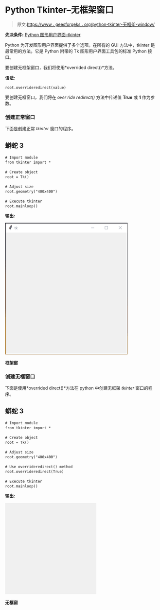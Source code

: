 # Python Tkinter–无框架窗口

> 原文:[https://www . geesforgeks . org/python-tkinter-无框架-window/](https://www.geeksforgeeks.org/python-tkinter-frameless-window/)

**先决条件:** [Python 图形用户界面–tkinter](https://www.geeksforgeeks.org/python-gui-tkinter/)

Python 为开发图形用户界面提供了多个选项。在所有的 GUI 方法中，tkinter 是最常用的方法。它是 Python 附带的 Tk 图形用户界面工具包的标准 Python 接口。

要创建无框架窗口，我们将使用*overrided direct()*方法。

**语法:**

```
root.overrideredirect(value)
```

要创建无框窗口，我们将在 *over ride redirect()* 方法中传递值 **True** 或 **1** 作为参数。

### **创建正常窗口**

下面是创建正常 *tkinter* 窗口的程序。

## 蟒蛇 3

```
# Import module
from tkinter import *

# Create object
root = Tk()

# Adjust size
root.geometry("400x400")

# Execute tkinter
root.mainloop()
```

**输出:**

![](img/4f4f1781fc990854e5f4409d992e969e.png)

**框架窗**

### **创建无框窗口**

下面是使用*overrided direct()*方法在 python 中创建无框架 *tkinter* 窗口的程序。

## 蟒蛇 3

```
# Import module
from tkinter import *

# Create object
root = Tk()

# Adjust size
root.geometry("400x400")

# Use overrideredirect() method
root.overrideredirect(True)

# Execute tkinter
root.mainloop()
```

**输出:**

![](img/32783ee2875df1003891d206a4456362.png)

**无框窗**